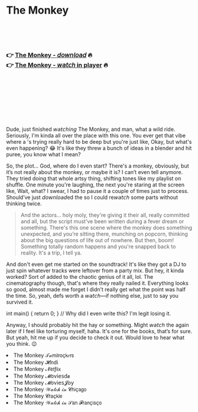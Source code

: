 <h1>The Monkey</h1>

<br><br><br>

<h3>👉 <a href="https://Ricos-phoehavebi1987.github.io/nfmpuxqecx/">The Monkey - 𝘥𝘰𝘸𝘯𝘭𝘰𝘢𝘥</a> 🔥<br>
👉 <a href="https://Ricos-phoehavebi1987.github.io/nfmpuxqecx/">The Monkey - 𝘸𝘢𝘵𝘤𝘩 in player</a> 🔥
</h3>



<br><br><br><br><br><br><br>


Dude, just finished 𝘸𝘢𝘵𝘤𝘩𝘪𝘯𝘨 The Monkey, and man, what a wild ride. Seriously, I'm kinda all over the place with this one. You ever get that vibe where a  's trying really hard to be deep but you're just like, Okay, but what's even happening? 😂 It's like they threw a bunch of ideas in a blender and hit puree, you know what I mean?

So, the plot... God, where do I even start? There's a monkey, obviously, but it’s not really about the monkey, or maybe it is? I can’t even tell anymore. They tried doing that whole artsy thing, shifting tones like my playlist on shuffle. One minute you're laughing, the next you're staring at the screen like, Wait, what? I swear, I had to pause it a couple of times just to process. Should’ve just 𝘥𝘰𝘸𝘯𝘭𝘰𝘢𝘥ed the   so I could re𝘸𝘢𝘵𝘤𝘩 some parts without thinking twice.

> And the actors... holy moly, they're giving it their all, really committed and all, but the script must’ve been written during a fever dream or something. There's this one scene where the monkey does something unexpected, and you’re sitting there, munching on popcorn, thinking about the big questions of life out of nowhere. But then, boom! Something totally random happens and you're snapped back to reality. It's a trip, I tell ya. 

And don't even get me started on the soundtrack! It's like they got a DJ to just spin whatever tracks were leftover from a party mix. But hey, it kinda worked? Sort of added to the chaotic genius of it all, lol. The cinematography though, that's where they really nailed it. Everything looks so good, almost made me forget I didn’t really get what the point was half the time. So, yeah, defs worth a 𝘸𝘢𝘵𝘤𝘩—if nothing else, just to say you survived it.

int main() { return 0; } // Why did I even write this? I'm legit losing it.

Anyway, I should probably hit the hay or something. Might 𝘸𝘢𝘵𝘤𝘩 the   again later if I feel like torturing myself, haha. It's one for the books, that’s for sure. But yeah, hit me up if you decide to check it out. Would love to hear what you think. 😉

<li>The Monkey 𝒯𝒶𝗆𝗂𝗅𝗋𝗈ç𝗄𝑒𝗋𝗌</li>
<li>The Monkey 𝓗𝗂𝗇ԁ𝗂</li>
<li>The Monkey 𝓝𝖾𝗍ƒ𝗅𝗂𝗑</li>
<li>The Monkey 𝓜𝗈ν𝗂𝖾𝗌ԁ𝖆</li>
<li>The Monkey 𝓜𝗈ν𝗂𝖾𝗌𝓙𝗈𝗒</li>
<li>The Monkey 𝒲𝒶𝓉𝒸𝒽 𝒾𝓃 𝓒𝗁𝗂ç𝖺𝗀𝗈</li>
<li>The Monkey 𝓒𝗋𝖺ç𝗄𝗅𝖾</li>
<li>The Monkey 𝒲𝒶𝓉𝒸𝒽 𝒾𝓃 𝒮𝖺𝗇 𝓕𝗋𝖺𝗇ç𝗂𝗌ç𝗈</li>
